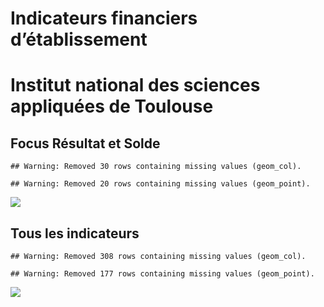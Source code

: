 Indicateurs financiers d’établissement
================

# Institut national des sciences appliquées de Toulouse

## Focus Résultat et Solde

    ## Warning: Removed 30 rows containing missing values (geom_col).

    ## Warning: Removed 20 rows containing missing values (geom_point).

![](institut_national_des_sciences_appliquées_de_toulouse_files/figure-gfm/etab.focus-1.png)<!-- -->

## Tous les indicateurs

    ## Warning: Removed 308 rows containing missing values (geom_col).

    ## Warning: Removed 177 rows containing missing values (geom_point).

![](institut_national_des_sciences_appliquées_de_toulouse_files/figure-gfm/etab-1.png)<!-- -->
